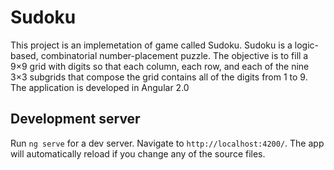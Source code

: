 # Sudoku

This project is an implemetation of game called Sudoku. Sudoku is a logic-based, combinatorial number-placement puzzle. The objective is to fill a 9×9 grid with digits so that each column, each row, and each of the nine 3×3 subgrids that compose the grid contains all of the digits from 1 to 9.
The application is developed in Angular 2.0

## Development server

Run `ng serve` for a dev server. Navigate to `http://localhost:4200/`. The app will automatically reload if you change any of the source files.